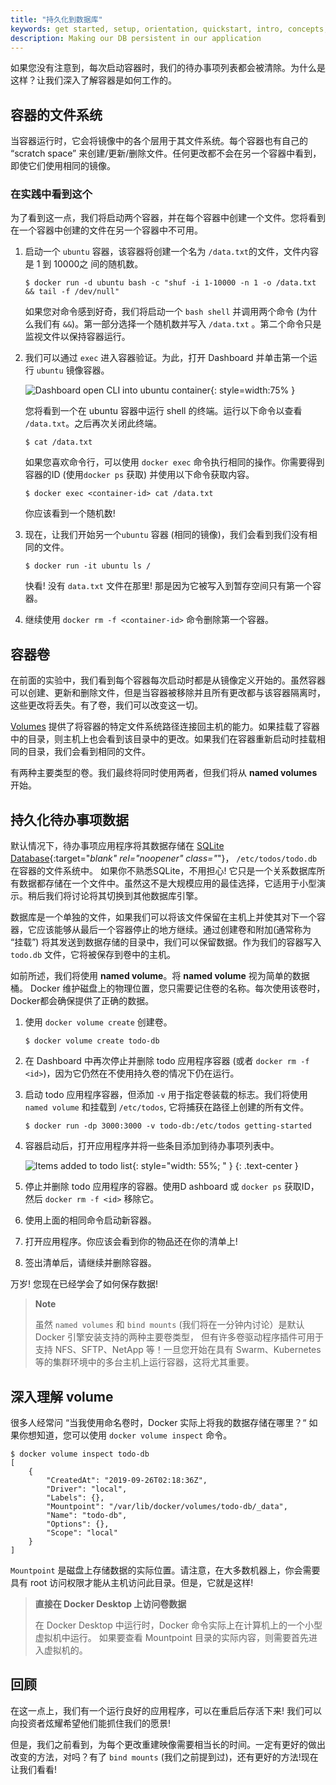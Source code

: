 ```yaml
---
title: "持久化到数据库"
keywords: get started, setup, orientation, quickstart, intro, concepts, containers, docker desktop
description: Making our DB persistent in our application
---
```


如果您没有注意到，每次启动容器时，我们的待办事项列表都会被清除。为什么是这样？让我们深入了解容器是如何工作的。

## 容器的文件系统

当容器运行时，它会将镜像中的各个层用于其文件系统。每个容器也有自己的 “scratch space” 来创建/更新/删除文件。任何更改都不会在另一个容器中看到，即使它们使用相同的镜像。

### 在实践中看到这个

为了看到这一点，我们将启动两个容器，并在每个容器中创建一个文件。您将看到在一个容器中创建的文件在另一个容器中不可用。

1. 启动一个 `ubuntu` 容器，该容器将创建一个名为 `/data.txt`的文件，文件内容是 1 到 10000之 间的随机数。

    ```console
    $ docker run -d ubuntu bash -c "shuf -i 1-10000 -n 1 -o /data.txt && tail -f /dev/null"
    ```

    如果您对命令感到好奇，我们将启动一个 `bash shell` 并调用两个命令 (为什么我们有 `&&`)。第一部分选择一个随机数并写入 `/data.txt` 。第二个命令只是监视文件以保持容器运行。

2. 我们可以通过 `exec` 进入容器验证。为此，打开 Dashboard 并单击第一个运行 `ubuntu` 镜像容器。

    ![Dashboard open CLI into ubuntu container](images/dashboard-open-cli-ubuntu.png){: style=width:75% }

    您将看到一个在 ubuntu 容器中运行 shell 的终端。运行以下命令以查看 `/data.txt`。之后再次关闭此终端。

    ```console
    $ cat /data.txt
    ```

    如果您喜欢命令行，可以使用 `docker exec` 命令执行相同的操作。你需要得到容器的ID (使用`docker ps` 获取) 并使用以下命令获取内容。

    ```console
    $ docker exec <container-id> cat /data.txt
    ```

    你应该看到一个随机数!

3. 现在，让我们开始另一个`ubuntu` 容器 (相同的镜像)，我们会看到我们没有相同的文件。

    ```console
    $ docker run -it ubuntu ls /
    ```

    快看! 没有 `data.txt` 文件在那里! 那是因为它被写入到暂存空间只有第一个容器。

4. 继续使用 `docker rm -f <container-id>` 命令删除第一个容器。

## 容器卷

在前面的实验中，我们看到每个容器每次启动时都是从镜像定义开始的。虽然容器可以创建、更新和删除文件，但是当容器被移除并且所有更改都与该容器隔离时，这些更改将丢失。有了卷，我们可以改变这一切。

[Volumes](../storage/volumes.md) 提供了将容器的特定文件系统路径连接回主机的能力。如果挂载了容器中的目录，则主机上也会看到该目录中的更改。如果我们在容器重新启动时挂载相同的目录，我们会看到相同的文件。

有两种主要类型的卷。我们最终将同时使用两者，但我们将从 **named volumes** 开始。

## 持久化待办事项数据

默认情况下，待办事项应用程序将其数据存储在 [SQLite Database](https://www.sqlite.org/index.html){:target="_blank" rel="noopener" class="_"}，
`/etc/todos/todo.db` 在容器的文件系统中。
如果你不熟悉SQLite，不用担心! 它只是一个关系数据库所有数据都存储在一个文件中。虽然这不是大规模应用的最佳选择，它适用于小型演示。稍后我们将讨论将其切换到其他数据库引擎。

数据库是一个单独的文件，如果我们可以将该文件保留在主机上并使其对下一个容器，它应该能够从最后一个容器停止的地方继续。通过创建卷和附加(通常称为 “挂载”) 将其发送到数据存储的目录中，我们可以保留数据。作为我们的容器写入`todo.db` 文件，它将被保存到卷中的主机。

如前所述，我们将使用 **named volume**。将 **named volume** 视为简单的数据桶。
Docker 维护磁盘上的物理位置，您只需要记住卷的名称。每次使用该卷时，Docker都会确保提供了正确的数据。


1. 使用 `docker volume create` 创建卷。

    ```console
    $ docker volume create todo-db
    ```

2. 在 Dashboard 中再次停止并删除 todo 应用程序容器 (或者 `docker rm -f <id>`)，因为它仍然在不使用持久卷的情况下仍在运行。

3. 启动 todo 应用程序容器，但添加 `-v` 用于指定卷装载的标志。我们将使用 `named volume` 和挂载到 `/etc/todos`, 它将捕获在路径上创建的所有文件。

    ```console
    $ docker run -dp 3000:3000 -v todo-db:/etc/todos getting-started
    ```

4. 容器启动后，打开应用程序并将一些条目添加到待办事项列表中。

    ![Items added to todo list](images/items-added.png){: style="width: 55%; " }
    {: .text-center }

5. 停止并删除 todo 应用程序的容器。使用D ashboard 或 `docker ps` 获取ID，然后 `docker rm -f <id>` 移除它。

6. 使用上面的相同命令启动新容器。

7. 打开应用程序。你应该会看到你的物品还在你的清单上!

8. 签出清单后，请继续并删除容器。

万岁! 您现在已经学会了如何保存数据!

>**Note**
>
> 虽然 `named volumes` 和 `bind mounts` (我们将在一分钟内讨论）是默认 Docker 引擎安装支持的两种主要卷类型，
> 但有许多卷驱动程序插件可用于支持 NFS、SFTP、NetApp 等！一旦您开始在具有 Swarm、Kubernetes 等的集群环境中的多台主机上运行容器，这将尤其重要。

## 深入理解 volume

很多人经常问 “当我使用命名卷时，Docker 实际上将我的数据存储在哪里？“ 如果你想知道，您可以使用 `docker volume inspect` 命令。

```console
$ docker volume inspect todo-db
[
    {
        "CreatedAt": "2019-09-26T02:18:36Z",
        "Driver": "local",
        "Labels": {},
        "Mountpoint": "/var/lib/docker/volumes/todo-db/_data",
        "Name": "todo-db",
        "Options": {},
        "Scope": "local"
    }
]
```

`Mountpoint` 是磁盘上存储数据的实际位置。请注意，在大多数机器上，你会需要具有 root 访问权限才能从主机访问此目录。但是，它就是这样!


>**直接在 Docker Desktop 上访问卷数据**
>
> 在 Docker Desktop 中运行时，Docker 命令实际上在计算机上的一个小型虚拟机中运行。
> 如果要查看 Mountpoint 目录的实际内容，则需要首先进入虚拟机的。

## 回顾

在这一点上，我们有一个运行良好的应用程序，可以在重启后存活下来! 我们可以向投资者炫耀希望他们能抓住我们的愿景!

但是，我们之前看到，为每个更改重建映像需要相当长的时间。一定有更好的做出改变的方法，对吗？有了 `bind mounts` (我们之前提到过)，还有更好的方法!现在让我们看看!
